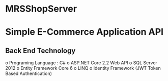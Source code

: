 # MRSShopServer
Simple E-Commerce Application API
=====================
Back End Technology
-------------------
o	Programing Language : C#
o	ASP.NET Core 2.2 Web API
o	SQL Server 2012
o	Entity Framework Core 6
o	LINQ
o	Identity Framework (JWT Token Based Authentication)

